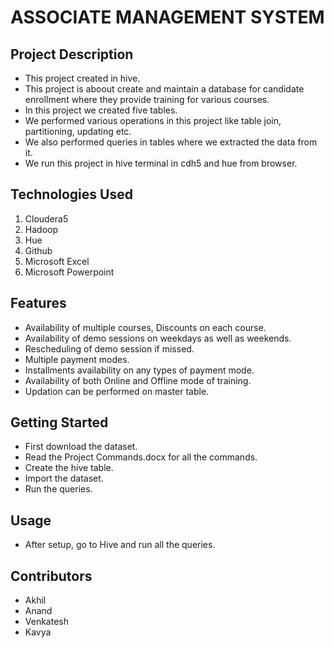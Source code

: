 # ASSOCIATE MANAGEMENT SYSTEM

## Project Description

* This project created in hive.
* This project is aboout create and maintain a database for candidate enrollment where they provide training for various courses.
* In this project we created five tables.
* We performed various operations in this project like table join, partitioning, updating etc.
* We also performed queries in tables where we extracted the data from it.
* We run this project in hive terminal in cdh5 and hue from browser.

## Technologies Used

1) Cloudera5
2) Hadoop
3) Hue
4) Github
5) Microsoft Excel
6) Microsoft Powerpoint

## Features

* Availability of multiple courses, Discounts on each course.
* Availability of demo sessions on weekdays as well as weekends.
* Rescheduling of demo session if missed.
* Multiple payment modes.
* Installments availability on any types of payment mode.
* Availability of both Online and Offline mode of training.
* Updation can be performed on master table.

## Getting Started
* First download the dataset.
* Read the Project Commands.docx for all the commands.
* Create the hive table.
* Import the dataset.
* Run the queries.
## Usage
* After setup, go to Hive and run all the queries.
## Contributors

*  Akhil
*  Anand
*  Venkatesh
*  Kavya

